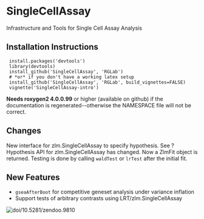 SingleCellAssay
===============

Infrastructure and Tools for Single Cell Assay Analysis


Installation Instructions
------------
     install.packages('devtools')
     library(devtools)
     install_github('SingleCellAssay', 'RGLab')
     # *or* if you don't have a working latex setup
     install_github('SingleCellAssay', 'RGLab', build_vignettes=FALSE)
     vignette('SingleCellAssay-intro')

**Needs roxygen2 4.0.0.99** or higher (available on github) if the documentation is regenerated--otherwise the NAMESPACE file will not be correct.

Changes
------------
New interface for zlm.SingleCellAssay to specify hypothesis.  See ?Hypothesis
API for zlm.SingleCellAssay has changed.  Now a ZlmFit object is returned. Testing is done by calling `waldTest` or `lrTest` after the initial fit.


New Features 
------------
- `gseaAfterBoot` for competitive geneset analysis under variance inflation
- Support tests of arbitrary contrasts using LRT/zlm.SingleCellAssay

![doi/10.5281/zendoo.9810](http://zenodo.org/badge/doi/10.5281/zenodo.9810.png)
